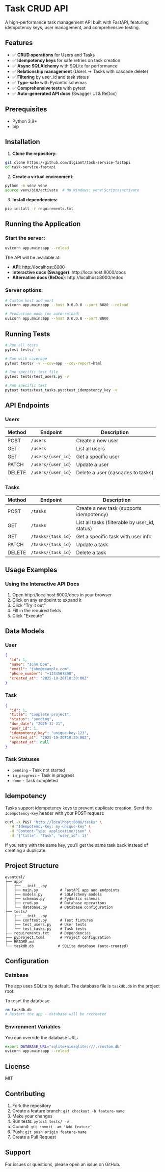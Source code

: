 # Task CRUD API

A high-performance task management API built with FastAPI, featuring idempotency keys, user management, and comprehensive testing.

## Features

- ✅ **CRUD operations** for Users and Tasks
- ✅ **Idempotency keys** for safe retries on task creation
- ✅ **Async SQLAlchemy** with SQLite for performance
- ✅ **Relationship management** (Users → Tasks with cascade delete)
- ✅ **Filtering** by user_id and task status
- ✅ **Type-safe** with Pydantic schemas
- ✅ **Comprehensive tests** with pytest
- ✅ **Auto-generated API docs** (Swagger UI & ReDoc)

## Prerequisites

- Python 3.9+
- pip

## Installation

1. **Clone the repository:**
```bash
git clone https://github.com/dlgiant/task-service-fastapi 
cd task-service-fastapi
```

2. **Create a virtual environment:**
```bash
python -m venv venv
source venv/bin/activate  # On Windows: venv\Scripts\activate
```

3. **Install dependencies:**
```bash
pip install -r requirements.txt
```

## Running the Application

### Start the server:
```bash
uvicorn app.main:app --reload
```

The API will be available at:
- **API**: http://localhost:8000
- **Interactive docs (Swagger)**: http://localhost:8000/docs
- **Alternative docs (ReDoc)**: http://localhost:8000/redoc

### Server options:
```bash
# Custom host and port
uvicorn app.main:app --host 0.0.0.0 --port 8080 --reload

# Production mode (no auto-reload)
uvicorn app.main:app --host 0.0.0.0 --port 8000
```

## Running Tests
```bash
# Run all tests
pytest tests/ -v

# Run with coverage
pytest tests/ -v --cov=app --cov-report=html

# Run specific test file
pytest tests/test_users.py -v

# Run specific test
pytest tests/test_tasks.py::test_idempotency_key -v
```

## API Endpoints

### Users

| Method | Endpoint | Description |
|--------|----------|-------------|
| POST | `/users` | Create a new user |
| GET | `/users` | List all users |
| GET | `/users/{user_id}` | Get a specific user |
| PATCH | `/users/{user_id}` | Update a user |
| DELETE | `/users/{user_id}` | Delete a user (cascades to tasks) |

### Tasks

| Method | Endpoint | Description |
|--------|----------|-------------|
| POST | `/tasks` | Create a new task (supports idempotency) |
| GET | `/tasks` | List all tasks (filterable by user_id, status) |
| GET | `/tasks/{task_id}` | Get a specific task with user info |
| PATCH | `/tasks/{task_id}` | Update a task |
| DELETE | `/tasks/{task_id}` | Delete a task |

## Usage Examples
### Using the Interactive API Docs

1. Open http://localhost:8000/docs in your browser
2. Click on any endpoint to expand it
3. Click "Try it out"
4. Fill in the required fields
5. Click "Execute"

## Data Models

### User
```json
{
  "id": 1,
  "name": "John Doe",
  "email": "john@example.com",
  "phone_number": "+1234567890",
  "created_at": "2025-10-20T10:30:00Z"
}
```

### Task
```json
{
  "id": 1,
  "title": "Complete project",
  "status": "pending",
  "due_date": "2025-12-31",
  "user_id": 1,
  "idempotency_key": "unique-key-123",
  "created_at": "2025-10-20T10:30:00Z",
  "updated_at": null
}
```

### Task Statuses
- `pending` - Task not started
- `in_progress` - Task in progress
- `done` - Task completed

## Idempotency

Tasks support idempotency keys to prevent duplicate creation. Send the `Idempotency-Key` header with your POST request:
```bash
curl -X POST "http://localhost:8000/tasks" \
  -H "Idempotency-Key: my-unique-key" \
  -H "Content-Type: application/json" \
  -d '{"title": "Task", "user_id": 1}'
```

If you retry with the same key, you'll get the same task back instead of creating a duplicate.

## Project Structure
```
eventual/
├── app/
│   ├── __init__.py
│   ├── main.py          # FastAPI app and endpoints
│   ├── models.py        # SQLAlchemy models
│   ├── schemas.py       # Pydantic schemas
│   ├── crud.py          # Database operations
│   └── database.py      # Database configuration
├── tests/
│   ├── __init__.py
│   ├── conftest.py      # Test fixtures
│   ├── test_users.py    # User tests
│   └── test_tasks.py    # Task tests
├── requirements.txt     # Dependencies
├── pyproject.toml       # Project configuration
├── README.md
└── taskdb.db           # SQLite database (auto-created)
```

## Configuration

### Database

The app uses SQLite by default. The database file is `taskdb.db` in the project root.

To reset the database:
```bash
rm taskdb.db
# Restart the app - database will be recreated
```

### Environment Variables

You can override the database URL:
```bash
export DATABASE_URL="sqlite+aiosqlite:///./custom.db"
uvicorn app.main:app --reload
```
## License

MIT

## Contributing

1. Fork the repository
2. Create a feature branch: `git checkout -b feature-name`
3. Make your changes
4. Run tests: `pytest tests/ -v`
5. Commit: `git commit -am 'Add feature'`
6. Push: `git push origin feature-name`
7. Create a Pull Request

## Support

For issues or questions, please open an issue on GitHub.